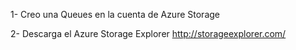 1- Creo una Queues en la cuenta de Azure Storage

2- Descarga el Azure Storage Explorer http://storageexplorer.com/
